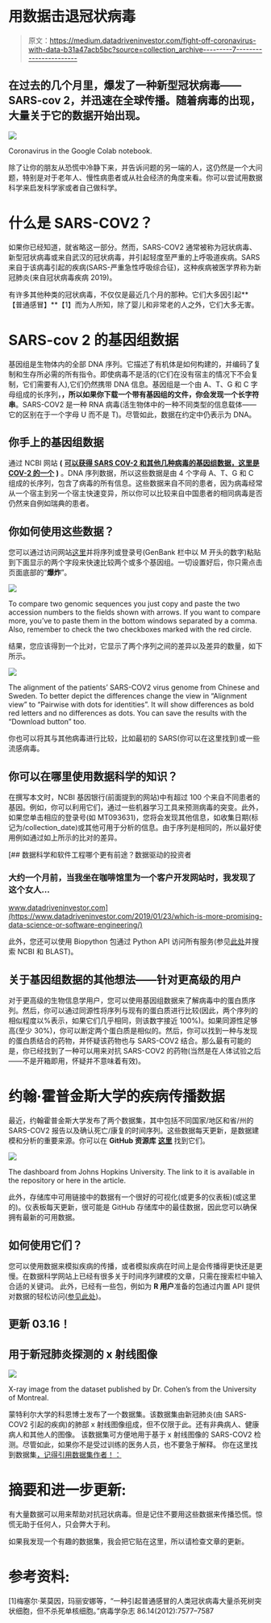 # 用数据击退冠状病毒

> 原文：<https://medium.datadriveninvestor.com/fight-off-coronavirus-with-data-b31a47acb5bc?source=collection_archive---------7----------------------->

## 在过去的几个月里，爆发了一种新型冠状病毒——SARS-cov 2，并迅速在全球传播。随着病毒的出现，大量关于它的数据开始出现。

![](img/a0ca9ffaa8550b3f28360f803970d700.png)

Coronavirus in the Google Colab notebook.

除了让你的朋友从恐慌中冷静下来，并告诉问题的另一端的人，这仍然是一个大问题，特别是对于老年人、慢性病患者或从社会经济的角度来看。你可以尝试用数据科学来启发科学家或者自己做科学。

# 什么是 SARS-COV2？

如果你已经知道，就省略这一部分。然而，SARS-COV2 通常被称为冠状病毒、新型冠状病毒或来自武汉的冠状病毒，并引起轻度至严重的上呼吸道疾病。SARS 来自于该病毒引起的疾病(SARS-严重急性呼吸综合征)，这种疾病被医学界称为新冠肺炎(来自冠状病毒疾病 2019)。

有许多其他种类的冠状病毒，不仅仅是最近几个月的那种。它们大多因引起**【普通感冒】**【1】而为人所知，除了婴儿和非常老的人之外，它们大多无害。

# **SARS-cov 2 的基因组数据**

基因组是生物体内的全部 DNA 序列。它描述了有机体是如何构建的，并编码了复制和生存所必需的所有指令。即使病毒不是活的(它们在没有宿主的情况下不会复制，它们需要有人),它们仍然携带 DNA 信息。基因组是一个由 A、T、G 和 C 字母组成的长序列，**，所以如果你下载一个带有基因组的文件，你会发现一个长字符串**。SARS-COV2 是一种 RNA 病毒(活生物体中的一种不同类型的信息载体——它的区别在于一个字母 U 而不是 T)。尽管如此，数据在约定中仍表示为 DNA。

## 你手上的基因组数据

通过 NCBI 网站 **(** [**可以获得 SARS COV-2 和其他几种病毒的基因组数据，这里是 COV-2 的一个**](https://www.ncbi.nlm.nih.gov/genbank/sars-cov-2-seqs/) **)** 。DNA 序列数据，所以这些数据是由 4 个字母 A、T、G 和 C 组成的长序列，包含了病毒的所有信息。这些数据来自不同的患者，因为病毒经常从一个宿主到另一个宿主快速变异，所以你可以比较来自中国患者的相同病毒是否仍然来自例如瑞典的患者。

## 你如何使用这些数据？

您可以通过访问网站[这里](https://blast.ncbi.nlm.nih.gov/Blast.cgi?PAGE=MegaBlast&PROGRAM=blastn&BLAST_PROGRAMS=megaBlast)并将序列或登录号(GenBank 栏中以 M 开头的数字)粘贴到下面显示的两个字段来快速比较两个或多个基因组。一切设置好后，你只需点击页面底部的“**爆炸**”。

![](img/5ed741b20b43b6d9c187d4535ce81d8e.png)

To compare two genomic sequences you just copy and paste the two accession numbers to the fields shown with arrows. If you want to compare more, you’ve to paste them in the bottom windows separated by a comma. Also, remember to check the two checkboxes marked with the red circle.

结果，您应该得到一个比对，它显示了两个序列之间的差异以及差异的数量，如下所示。

![](img/a3e04eb99501441f9ed16d415130d4b1.png)

The alignment of the patients’ SARS-COV2 virus genome from Chinese and Sweden. To better depict the differences change the view in “Alignment view” to “Pairwise with dots for identities”. It will show differences as bold red letters and no differences as dots. You can save the results with the “Download button” too.

你也可以将其与其他病毒进行比较，比如最初的 SARS(你可以在这里找到)或一些流感病毒。

## 你可以在哪里使用数据科学的知识？

在撰写本文时，NCBI 基因银行(前面提到的网站)中有超过 100 个来自不同患者的基因。例如，你可以利用它们，通过一些机器学习工具来预测病毒的突变。此外，如果您单击相应的登录号(如 MT093631)，您将会发现其他信息，如收集日期(标记为/collection_date)或其他可用于分析的信息。由于序列是相同的，所以最好使用例如通过如上所示的比对的差异。

[](https://www.datadriveninvestor.com/2019/01/23/which-is-more-promising-data-science-or-software-engineering/) [## 数据科学和软件工程哪个更有前途？数据驱动的投资者

### 大约一个月前，当我坐在咖啡馆里为一个客户开发网站时，我发现了这个女人…

www.datadriveninvestor.com](https://www.datadriveninvestor.com/2019/01/23/which-is-more-promising-data-science-or-software-engineering/) 

此外，您还可以使用 Biopython 包通过 Python API 访问所有服务(参见[此处](http://biopython.org/DIST/docs/tutorial/Tutorial.html)并搜索 NCBI 和 BLAST)。

## 关于基因组数据的其他想法——针对更高级的用户

对于更高级的生物信息学用户，您可以使用基因组数据来了解病毒中的蛋白质序列。然后，你可以通过同源性将序列与现有的蛋白质进行比较(因此，两个序列的相似程度以%表示，如果它们几乎相同，则该数字接近 100%)。如果同源性足够高(至少 30%)，你可以断定两个蛋白质是相似的。然后，你可以找到一种与发现的蛋白质结合的药物，并怀疑该药物也与 SARS-COV2 结合。那么最有可能的是，你已经找到了一种可以用来对抗 SARS-COV2 的药物(当然是在人体试验之后——不是开箱即用，怀疑并不意味着有效)。

# 约翰·霍普金斯大学的疾病传播数据

最近，约翰霍普金斯大学发布了两个数据集，其中包括不同国家/地区和省/州的 SARS-COV2 报告以及确认死亡/康复的时间序列。这些数据每天更新，是数据建模和分析的重要来源。你可以在 **GitHub 资源库** [**这里**](https://github.com/CSSEGISandData/COVID-19) 找到它们。

![](img/a88f439c42ddc1f750430fbf3e823a85.png)

The dashboard from Johns Hopkins University. The link to it is available in the repository or here in the article.

此外，存储库中可用链接中的数据有一个很好的可视化(或更多的仪表板)(或这里的)。仪表板每天更新，很可能是 GitHub 存储库中的最佳数据，因此您可以确保拥有最新的可用数据。

## 如何使用它们？

您可以使用数据来模拟疾病的传播，或者模拟疾病在时间上是会传播得更快还是更慢。在数据科学网站上已经有很多关于时间序列建模的文章，只需在搜索栏中输入合适的关键词。
此外，已经有一些包，例如为 **R 用户**准备的包通过内置 API 提供对数据的轻松访问([参见此处](https://github.com/RamiKrispin/coronavirus))。

## 更新 03.16！

## 用于新冠肺炎探测的 x 射线图像

![](img/b2fa92e3e1f45ef1251e326491aa2501.png)

X-ray image from the dataset published by Dr. Cohen’s from the University of Montreal.

蒙特利尔大学的科恩博士发布了一个数据集。该数据集由新冠肺炎(由 SARS-COV2 引起的疾病)的肺部 x 射线图像组成，但不仅限于此。还有非典病人、健康病人和其他人的图像。
该数据集可方便地用于基于 x 射线图像的 SARS-COV2 检测。尽管如此，如果你不是受过训练的医务人员，也不要急于解释。
你在这里找到数据集[，记得引用数据集作者！：](https://github.com/ieee8023/covid-chestxray-dataset)

# 摘要和进一步更新:

有大量数据可以用来帮助对抗冠状病毒。但是记住不要用这些数据来传播恐慌。惊慌无助于任何人，只会弊大于利。

如果我发现一个有趣的数据集，我会把它贴在这里，所以请检查文章的更新。

# 参考资料:

[1]梅塞尔·莱莫因，玛丽安娜等，“一种引起普通感冒的人类冠状病毒大量杀死树突状细胞，但不杀死单核细胞。”病毒学杂志 86.14(2012):7577–7587